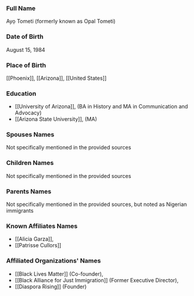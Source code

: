 ### Full Name

Ayọ Tometi (formerly known as Opal Tometi)

### Date of Birth

August 15, 1984

### Place of Birth

[[Phoenix]], [[Arizona]], [[United States]]

### Education

- [[University of Arizona]], (BA in History and MA in Communication and Advocacy)
- [[Arizona State University]], (MA)

### Spouses Names

Not specifically mentioned in the provided sources

### Children Names

Not specifically mentioned in the provided sources

### Parents Names

Not specifically mentioned in the provided sources, but noted as Nigerian immigrants
### Known Affiliates Names

- [[Alicia Garza]],
- [[Patrisse Cullors]]

### Affiliated Organizations' Names

- [[Black Lives Matter]] (Co-founder),
- [[Black Alliance for Just Immigration]] (Former Executive Director),
- [[Diaspora Rising]] (Founder)